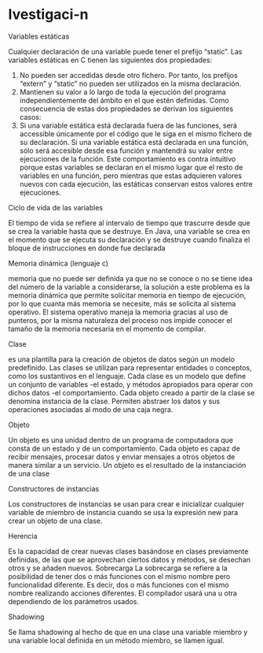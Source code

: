 # Ivestigaci-n

Variables estáticas

Cualquier declaración de una variable puede tener el prefijo “static”. Las variables estáticas en C tienen las siguientes dos propiedades:
1.	No pueden ser accedidas desde otro fichero. Por tanto, los prefijos “extern” y “static” no pueden ser utilizados en la misma declaración.
2.	Mantienen su valor a lo largo de toda la ejecución del programa independientemente del ámbito en el que estén definidas.
Como consecuencia de estas dos propiedades se derivan los siguientes casos:
1.	Si una variable estática está declarada fuera de las funciones, será accessible únicamente por el código que le siga en el mismo fichero de su declaración.
Si una variable estática está declarada en una función, sólo será accesible desde esa función y mantendrá su valor entre ejecuciones de la función. Este comportamiento es contra intuitivo porque estas variables se declaran en el mismo lugar que el resto de variables en una función, pero mientras que estas adquieren valores nuevos con cada ejecución, las estáticas conservan estos valores entre ejecuciones.

Ciclo de vida de las variables

El tiempo de vida se refiere al intervalo de tiempo que trascurre desde que se crea la variable hasta que se destruye. En Java, una variable se crea en el momento que se ejecuta su declaración y se destruye cuando finaliza el bloque de instrucciones en donde fue declarada

Memoria dinámica (lenguaje c)

memoria que no puede ser definida ya que no se conoce o no se tiene idea del número de la variable a considerarse, la solución a este problema es la memoria dinámica que permite solicitar memoria en tiempo de ejecución, por lo que cuanta más memoria se necesite, más se solicita al sistema operativo. El sistema operativo maneja la memoria gracias al uso de punteros, por la misma naturaleza del proceso nos impide conocer el tamaño de la memoria necesaria en el momento de compilar.

Clase

es una plantilla para la creación de objetos de datos según un modelo predefinido. Las clases se utilizan para representar entidades o conceptos, como los sustantivos en el lenguaje. Cada clase es un modelo que define un conjunto de variables -el estado, y métodos apropiados para operar con dichos datos -el comportamiento. Cada objeto creado a partir de la clase se denomina instancia de la clase.
Permiten abstraer los datos y sus operaciones asociadas al modo de una caja negra.

Objeto

Un objeto es una unidad dentro de un programa de computadora que consta de un estado y de un comportamiento. Cada objeto es capaz de recibir mensajes, procesar datos y enviar mensajes a otros objetos de manera similar a un servicio. Un objeto es el resultado de la instanciación de una clase

Constructores de instancias

Los constructores de instancias se usan para crear e inicializar cualquier variable de miembro de instancia cuando se usa la expresión new para crear un objeto de una clase.

Herencia 

Es la capacidad de crear nuevas clases basándose en clases previamente definidas, de las que se aprovechan ciertos datos y métodos, se desechan otros y se añaden nuevos.
Sobrecarga
La sobrecarga se refiere a la posibilidad de tener dos o más funciones con el mismo nombre pero funcionalidad diferente. Es decir, dos o más funciones con el mismo nombre realizando acciones diferentes. El compilador usará una u otra dependiendo de los parámetros usados.

Shadowing 

Se llama shadowing al hecho de que en una clase una variable miembro y una variable local definida en un método miembro, se llamen igual.
